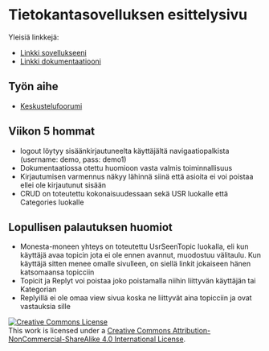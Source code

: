 # Tietokantasovelluksen esittelysivu

Yleisiä linkkejä:

* [Linkki sovellukseeni](http://nroos.users.cs.helsinki.fi/tsoha/)
* [Linkki dokumentaatiooni](https://github.com/NRoos/Tsoha-Bootstrap/tree/master/doc/dokumentaatio.pdf)

## Työn aihe

* [Keskustelufoorumi](http://advancedkittenry.github.io/suunnittelu_ja_tyoymparisto/aiheet/Keskustelufoorumi.html) 

## Viikon 5 hommat

* logout löytyy sisäänkirjautuneelta käyttäjältä navigaatiopalkista (username: demo, pass: demo1)
* Dokumentaatiossa otettu huomioon vasta valmis toiminnallisuus
* Kirjautumisen varmennus näkyy lähinnä siinä että asioita ei voi poistaa ellei ole kirjautunut sisään
* CRUD on toteutettu kokonaisuudessaan sekä USR luokalle että Categories luokalle

## Lopullisen palautuksen huomiot

* Monesta-moneen yhteys on toteutettu UsrSeenTopic luokalla, eli kun käyttäjä avaa topicin jota ei ole ennen avannut, muodostuu välitaulu. Kun käyttäjä sitten menee omalle sivulleen, on siellä linkit jokaiseen hänen katsomaansa topicciin
* Topicit ja Replyt voi poistaa joko poistamalla niihin liittyvän käyttäjän tai Kategorian
* Replyillä ei ole omaa view sivua koska ne liittyvät aina topicciin ja ovat vastauksia sille

<a rel="license" href="http://creativecommons.org/licenses/by-nc-sa/4.0/"><img alt="Creative Commons License" style="border-width:0" src="https://i.creativecommons.org/l/by-nc-sa/4.0/88x31.png" /></a><br />This work is licensed under a <a rel="license" href="http://creativecommons.org/licenses/by-nc-sa/4.0/">Creative Commons Attribution-NonCommercial-ShareAlike 4.0 International License</a>.
